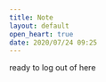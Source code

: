 ```yaml
---
title: Note
layout: default
open_heart: true
date: 2020/07/24 09:25
---
```


ready to log out of here
